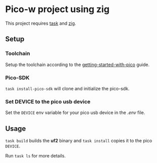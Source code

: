 # Pico-w project using zig

This project requires [task](https://taskfile.dev/) and
[zig](https://ziglang.org/).

## Setup
### Toolchain
Setup the toolchain according to the [getting-started-with-pico](https://datasheets.raspberrypi.com/pico/getting-started-with-pico.pdf) guide.

### Pico-SDK
`task install-pico-sdk` will clone and initialize the pico-sdk. 

### Set DEVICE to the pico usb device 
Set the `DEVICE` env variable for your pico usb device in the *.env* file.

## Usage
`task build` builds the **uf2** binary and `task install` copies it to the pico `DEVICE`.
 
Run `task ls` for more details.
